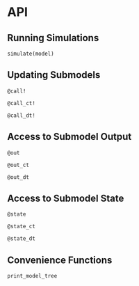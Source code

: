 # API

## Running Simulations

```@docs
simulate(model)
```

## Updating Submodels

```@docs
@call!
```

```@docs
@call_ct!
```

```@docs
@call_dt!
```

## Access to Submodel Output
```@docs
@out
```

```@docs
@out_ct
```

```@docs
@out_dt
```

## Access to Submodel State
```@docs
@state
```

```@docs
@state_ct
```

```@docs
@state_dt
```

## Convenience Functions

```@docs
print_model_tree
```
